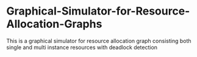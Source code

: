 # Graphical-Simulator-for-Resource-Allocation-Graphs
This is  a graphical simulator for resource allocation graph consisting both single and multi instance resources with deadlock detection 
